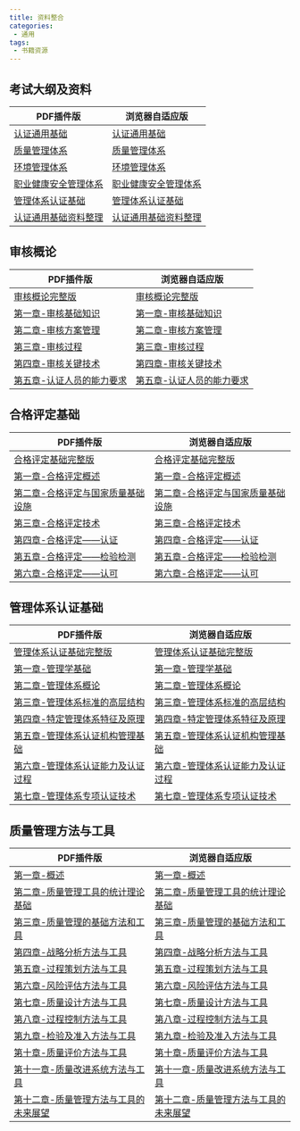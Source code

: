 ```yaml
---
title: 资料整合
categories:
 - 通用
tags:
 - 书籍资源
---
```


## 考试大纲及资料
| PDF插件版      | 浏览器自适应版 |
| ----------- | ----------- |
|[认证通用基础](http://yangmn.com:3200/web/viewer.html?file=考试大纲及资料整理/认证通用基础考试大纲.pdf) |[认证通用基础](http://yangmn.com:3200/web/考试大纲及资料整理/认证通用基础考试大纲.pdf)|
|[质量管理体系](http://yangmn.com:3200/web/viewer.html?file=考试大纲及资料整理/质量管理体系基础考试大纲.pdf) |[质量管理体系](http://yangmn.com:3200/web/考试大纲及资料整理/质量管理体系基础考试大纲.pdf)|
|[环境管理体系](http://yangmn.com:3200/web/viewer.html?file=考试大纲及资料整理/环境管理体系基础考试大纲.pdf) |[环境管理体系](http://yangmn.com:3200/web/考试大纲及资料整理/环境管理体系基础考试大纲.pdf)|
|[职业健康安全管理体系](http://yangmn.com:3200/web/viewer.html?file=考试大纲及资料整理/职业健康安全管理体系基础考试大纲.pdf) |[职业健康安全管理体系](http://yangmn.com:3200/web/考试大纲及资料整理/职业健康安全管理体系基础考试大纲.pdf)|
|[管理体系认证基础](http://yangmn.com:3200/web/viewer.html?file=考试大纲及资料整理/管理体系认证基础考试大纲.pdf) |[管理体系认证基础](http://yangmn.com:3200/web/考试大纲及资料整理/管理体系认证基础考试大纲.pdf)|
|[认证通用基础资料整理](http://yangmn.com:3200/web/viewer.html?file=考试大纲及资料整理/认证通用基础资料整理.pdf) |[认证通用基础资料整理](http://yangmn.com:3200/web/考试大纲及资料整理/认证通用基础资料整理.pdf)|


## 审核概论

| PDF插件版      | 浏览器自适应版 |
| ----------- | ----------- |
 |[审核概论完整版](http://yangmn.com:3200/web/viewer.html?file=审核概论/审核概论.pdf) |[审核概论完整版](http://yangmn.com:3200/web/审核概论/审核概论.pdf)|
 |[第一章-审核基础知识](http://yangmn.com:3200/web/viewer.html?file=审核概论/第一章-审核基础知识.pdf)|[第一章-审核基础知识](http://yangmn.com:3200/web/审核概论/第一章-审核基础知识.pdf)|
 |[第二章-审核方案管理](http://yangmn.com:3200/web/viewer.html?file=审核概论/第二章-审核方案管理.pdf)|[第二章-审核方案管理](http://yangmn.com:3200/web/审核概论/第二章-审核方案管理.pdf)|
 |[第三章-审核过程](http://yangmn.com:3200/web/viewer.html?file=审核概论/第三章-审核过程.pdf)|[第三章-审核过程](http://yangmn.com:3200/web/审核概论/第三章-审核过程.pdf)|
 |[第四章-审核关键技术](http://yangmn.com:3200/web/viewer.html?file=审核概论/第四章-审核关键技术.pdf)|[第四章-审核关键技术](http://yangmn.com:3200/web/审核概论/第四章-审核关键技术.pdf)|
 |[第五章-认证人员的能力要求](http://yangmn.com:3200/web/viewer.html?file=审核概论/第五章-认证人员的能力要求.pdf)|[第五章-认证人员的能力要求](http://yangmn.com:3200/web/审核概论/第五章-认证人员的能力要求.pdf)|
<!-- 
## 产品认证基础
| PDF插件版      | 浏览器自适应版 |
| ----------- | ----------- |
|[产品认证基础完整版](http://yangmn.com:3200/web/viewer.html?file=产品认证基础/产品认证基础.pdf)|[产品认证基础完整版](http://yangmn.com:3200/web/产品认证基础/产品认证基础.pdf)|
|[第一章-产品质量与符合性评价](http://yangmn.com:3200/web/viewer.html?file=产品认证基础/第一章-产品质量与符合性评价.pdf)|[第一章-产品质量与符合性评价](http://yangmn.com:3200/web/产品认证基础/第一章-产品质量与符合性评价.pdf)|
|[第二章-产品认证概述](http://yangmn.com:3200/web/viewer.html?file=产品认证基础/第二章-产品认证概述.pdf)|[第二章-产品认证概述](http://yangmn.com:3200/web/产品认证基础/第二章-产品认证概述.pdf)|
|[第三章-产品认证方案](http://yangmn.com:3200/web/viewer.html?file=产品认证基础/第三章-产品认证方案.pdf)|[第三章-产品认证方案](http://yangmn.com:3200/web/产品认证基础/第三章-产品认证方案.pdf)|
|[第四章-产品认证机构的要求及管理](http://yangmn.com:3200/web/viewer.html?file=产品认证基础/第四章-产品认证机构的要求及管理.pdf)|[第四章-产品认证机构的要求及管理](http://yangmn.com:3200/web/产品认证基础/第四章-产品认证机构的要求及管理.pdf)|
|[第五章-产品认证过程与关键技术](http://yangmn.com:3200/web/viewer.html?file=产品认证基础/第五章-产品认证过程与关键技术.pdf)|[第五章-产品认证过程与关键技术](http://yangmn.com:3200/web/产品认证基础/第五章-产品认证过程与关键技术.pdf)|
|[第六章-产品认证工厂检查及其关键技术](http://yangmn.com:3200/web/viewer.html?file=产品认证基础/第六章-产品认证工厂检查及其关键技术.pdf)|[第六章-产品认证工厂检查及其关键技术](http://yangmn.com:3200/web/产品认证基础/第六章-产品认证工厂检查及其关键技术.pdf)|
|[第七章-典型产品认证实施规则的案例介绍](http://yangmn.com:3200/web/viewer.html?file=产品认证基础/第七章-典型产品认证实施规则的案例介绍.pdf)|[第七章-典型产品认证实施规则的案例介绍](http://yangmn.com:3200/web/产品认证基础/第七章-典型产品认证实施规则的案例介绍.pdf)| -->

## 合格评定基础
| PDF插件版      | 浏览器自适应版 |
| ----------- | ----------- |
| [合格评定基础完整版](http://yangmn.com:3200/web/viewer.html?file=合格评定基础/合格评定基础.pdf) | [合格评定基础完整版](http://yangmn.com:3200/web/合格评定基础/合格评定基础.pdf) |
| [第一章-合格评定概述](http://yangmn.com:3200/web/合格评定基础/第一章-合格评定概述.pdf)   | [第一章-合格评定概述](http://yangmn.com:3200/web/合格评定基础/第一章-合格评定概述.pdf)|
|[第二章-合格评定与国家质量基础设施](http://yangmn.com:3200/web/viewer.html?file=合格评定基础/第二章-合格评定与国家质量基础设施.pdf)|[第二章-合格评定与国家质量基础设施](http://yangmn.com:3200/web/合格评定基础/第二章-合格评定与国家质量基础设施.pdf)|
|[第三章-合格评定技术](http://yangmn.com:3200/web/viewer.html?file=合格评定基础/第三章-合格评定技术.pdf)|[第三章-合格评定技术](http://yangmn.com:3200/web/合格评定基础/第三章-合格评定技术.pdf)|
|[第四章-合格评定——认证](http://yangmn.com:3200/web/viewer.html?file=合格评定基础/第四章-合格评定——认证.pdf)|[第四章-合格评定——认证](http://yangmn.com:3200/web/合格评定基础/第四章-合格评定——认证.pdf)|
|[第五章-合格评定——检验检测](http://yangmn.com:3200/web/viewer.html?file=合格评定基础/第五章-合格评定——检验检测.pdf)|[第五章-合格评定——检验检测](http://yangmn.com:3200/web/合格评定基础/第五章-合格评定——检验检测.pdf)|
|[第六章-合格评定——认可](http://yangmn.com:3200/web/viewer.html?file=合格评定基础/第六章-合格评定——认可.pdf)|[第六章-合格评定——认可](http://yangmn.com:3200/web/合格评定基础/第六章-合格评定——认可.pdf)|

## 管理体系认证基础
| PDF插件版      | 浏览器自适应版 |
| ----------- | ----------- |
|[管理体系认证基础完整版](http://yangmn.com:3200/web/viewer.html?file=管理体系认证基础/管理体系认证基础.pdf)|[管理体系认证基础完整版](http://yangmn.com:3200/web/管理体系认证基础/管理体系认证基础.pdf)|
|[第一章-管理学基础](http://yangmn.com:3200/web/viewer.html?file=管理体系认证基础/第一章-管理学基础.pdf)|[第一章-管理学基础](http://yangmn.com:3200/web/管理体系认证基础/第一章-管理学基础.pdf)|
|[第二章-管理体系概论](http://yangmn.com:3200/web/viewer.html?file=管理体系认证基础/第二章-管理体系概论.pdf)|[第二章-管理体系概论](http://yangmn.com:3200/web/管理体系认证基础/第二章-管理体系概论.pdf)|
|[第三章-管理体系标准的高层结构](http://yangmn.com:3200/web/viewer.html?file=管理体系认证基础/第三章-管理体系标准的高层结构.pdf)|[第三章-管理体系标准的高层结构](http://yangmn.com:3200/web/管理体系认证基础/第三章-管理体系标准的高层结构.pdf)|
|[第四章-特定管理体系特征及原理](http://yangmn.com:3200/web/viewer.html?file=管理体系认证基础/第四章-特定管理体系特征及原理.pdf)|[第四章-特定管理体系特征及原理](http://yangmn.com:3200/web/管理体系认证基础/第四章-特定管理体系特征及原理.pdf)|
|[第五章-管理体系认证机构管理基础](http://yangmn.com:3200/web/viewer.html?file=管理体系认证基础/第五章-管理体系认证机构管理基础.pdf)|[第五章-管理体系认证机构管理基础](http://yangmn.com:3200/web/管理体系认证基础/第五章-管理体系认证机构管理基础.pdf)|
|[第六章-管理体系认证能力及认证过程](http://yangmn.com:3200/web/viewer.html?file=管理体系认证基础/第六章-管理体系认证能力及认证过程.pdf)|[第六章-管理体系认证能力及认证过程](http://yangmn.com:3200/web/管理体系认证基础/第六章-管理体系认证能力及认证过程.pdf)|
|[第七章-管理体系专项认证技术](http://yangmn.com:3200/web/viewer.html?file=管理体系认证基础/第七章-管理体系专项认证技术.pdf)|[第七章-管理体系专项认证技术](http://yangmn.com:3200/web/管理体系认证基础/第七章-管理体系专项认证技术.pdf)|

## 质量管理方法与工具
| PDF插件版      | 浏览器自适应版 |
| ----------- | ----------- |
|[第一章-概述](http://yangmn.com:3200/web/viewer.html?file=质量管理方法与工具/第一章-概述.pdf)|[第一章-概述](http://yangmn.com:3200/web/质量管理方法与工具/第一章-.pdf)|
|[第二章-质量管理工具的统计理论基础](http://yangmn.com:3200/web/viewer.html?file=质量管理方法与工具/第二章-质量管理工具的统计理论基础.pdf)|[第二章-质量管理工具的统计理论基础](http://yangmn.com:3200/web/质量管理方法与工具/第二章-质量管理工具的统计理论基础.pdf)|
|[第三章-质量管理的基础方法和工具](http://yangmn.com:3200/web/viewer.html?file=质量管理方法与工具/第三章-质量管理的基础方法和工具.pdf)|[第三章-质量管理的基础方法和工具](http://yangmn.com:3200/web/质量管理方法与工具/第三章-质量管理的基础方法和工具.pdf)|
|[第四章-战略分析方法与工具](http://yangmn.com:3200/web/viewer.html?file=质量管理方法与工具/第四章-战略分析方法与工具.pdf)|[第四章-战略分析方法与工具](http://yangmn.com:3200/web/质量管理方法与工具/第四章-战略分析方法与工具.pdf)|
|[第五章-过程策划方法与工具](http://yangmn.com:3200/web/viewer.html?file=质量管理方法与工具/第五章-过程策划方法与工具pdf)|[第五章-过程策划方法与工具](http://yangmn.com:3200/web/质量管理方法与工具/第五章-过程策划方法与工具pdf)|
|[第六章-风险评估方法与工具](http://yangmn.com:3200/web/viewer.html?file=质量管理方法与工具/第六章-风险评估方法与工具pdf)|[第六章-风险评估方法与工具](http://yangmn.com:3200/web/质量管理方法与工具/第六章-风险评估方法与工具pdf)|
|[第七章-质量设计方法与工具](http://yangmn.com:3200/web/viewer.html?file=质量管理方法与工具/第七章-质量设计方法与工具.pdf)|[第七章-质量设计方法与工具](http://yangmn.com:3200/web/质量管理方法与工具/第七章-质量设计方法与工具.pdf)|
|[第八章-过程控制方法与工具](http://yangmn.com:3200/web/viewer.html?file=质量管理方法与工具/第八章-过程控制方法与工具.pdf)|[第八章-过程控制方法与工具](http://yangmn.com:3200/web/质量管理方法与工具/第八章-过程控制方法与工具.pdf)|
|[第九章-检验及准入方法与工具](http://yangmn.com:3200/web/viewer.html?file=质量管理方法与工具/第九章-检验及准入方法与工具.pdf)|[第九章-检验及准入方法与工具](http://yangmn.com:3200/web/质量管理方法与工具/第九章-检验及准入方法与工具.pdf)|
|[第十章-质量评价方法与工具](http://yangmn.com:3200/web/viewer.html?file=质量管理方法与工具/第十章-质量评价方法与工具.pdf)|[第十章-质量评价方法与工具](http://yangmn.com:3200/web/质量管理方法与工具/第十章-质量评价方法与工具.pdf)|
|[第十一章-质量改进系统方法与工具](http://yangmn.com:3200/web/viewer.html?file=质量管理方法与工具/第十一章-质量改进系统方法与工具.pdf)|[第十一章-质量改进系统方法与工具](http://yangmn.com:3200/web/质量管理方法与工具/第十一章-质量改进系统方法与工具.pdf)|
|[第十二章-质量管理方法与工具的未来展望](http://yangmn.com:3200/web/viewer.html?file=质量管理方法与工具/第十二章-质量管理方法与工具的未来展望.pdf)|[第十二章-质量管理方法与工具的未来展望](http://yangmn.com:3200/web/质量管理方法与工具/第十二章-质量管理方法与工具的未来展望.pdf)|